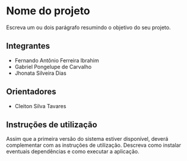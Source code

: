 # Nome do projeto
Escreva um ou dois parágrafo resumindo o objetivo do seu projeto.

## Integrantes
* Fernando Antônio Ferreira Ibrahim
* Gabriel Pongelupe de Carvalho
* Jhonata Silveira Dias

## Orientadores
* Cleiton Silva Tavares

## Instruções de utilização
Assim que a primeira versão do sistema estiver disponível, deverá complementar com as instruções de utilização. Descreva como instalar eventuais dependências e como executar a aplicação.